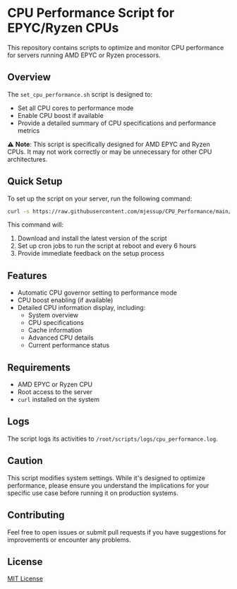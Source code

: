# CPU Performance Script for EPYC/Ryzen CPUs

This repository contains scripts to optimize and monitor CPU performance for servers running AMD EPYC or Ryzen processors.

## Overview

The `set_cpu_performance.sh` script is designed to:

- Set all CPU cores to performance mode
- Enable CPU boost if available
- Provide a detailed summary of CPU specifications and performance metrics

⚠️ **Note**: This script is specifically designed for AMD EPYC and Ryzen CPUs. It may not work correctly or may be unnecessary for other CPU architectures.

## Quick Setup

To set up the script on your server, run the following command:

```bash
curl -s https://raw.githubusercontent.com/mjessup/CPU_Performance/main/setup.sh | bash
```

This command will:
1. Download and install the latest version of the script
2. Set up cron jobs to run the script at reboot and every 6 hours
3. Provide immediate feedback on the setup process

## Features

- Automatic CPU governor setting to performance mode
- CPU boost enabling (if available)
- Detailed CPU information display, including:
  - System overview
  - CPU specifications
  - Cache information
  - Advanced CPU details
  - Current performance status

## Requirements

- AMD EPYC or Ryzen CPU
- Root access to the server
- `curl` installed on the system

## Logs

The script logs its activities to `/root/scripts/logs/cpu_performance.log`.

## Caution

This script modifies system settings. While it's designed to optimize performance, please ensure you understand the implications for your specific use case before running it on production systems.

## Contributing

Feel free to open issues or submit pull requests if you have suggestions for improvements or encounter any problems.

## License

[MIT License](LICENSE)
